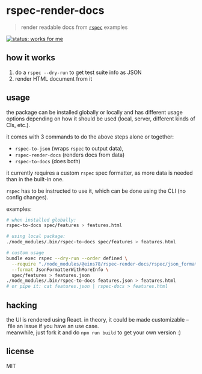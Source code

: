 # rspec-render-docs

> render readable docs from [`rspec`](http://rspec.info) examples

[![status: works for me](https://img.shields.io/badge/status-works%20for%20me-green.svg)](https://github.com/eins78/rspec-render-docs/issues)

## how it works

1. do a `rspec --dry-run` to get test suite info as JSON
2. render HTML document from it

## usage

the package can be installed globally or locally and has different usage options depending on how it should be used (local, server, different kinds of CIs, etc.).

it comes with 3 commands to do the above steps
alone or together:
- `rspec-to-json` (wraps `rspec` to output data),
- `rspec-render-docs` (renders docs from data)
- `rspec-to-docs` (does both)

it currently requires a custom `rspec` spec formatter,
as more data is needed than in the built-in one.

`rspec` has to be instructed to use it,
which can be done using the CLI (no config changes).

examples:

```sh
# when installed globally:
rspec-to-docs spec/features > features.html

# using local package:
./node_modules/.bin/rspec-to-docs spec/features > features.html

# custom usage
bundle exec rspec --dry-run --order defined \
  --require "./node_modules/@eins78/rspec-render-docs/rspec/json_formatter_with_more_info.rb" \
  --format JsonFormatterWithMoreInfo \
  spec/features > features.json
./node_modules/.bin/rspec-to-docs features.json > features.html
# or pipe it: cat features.json | rspec-docs > features.html
```

## hacking

the UI is rendered using React.
in theory, it could be made customizable – file an issue if you have an use case.  
meanwhile, just fork it and do `npm run build` to get your own version :)

## license

MIT
